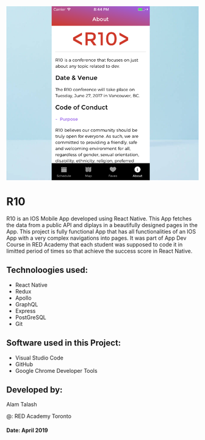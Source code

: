 <img src="r10.png" width=600 align="middle">

# R10

R10 is an IOS Mobile App developed using React Native. This App fetches the data from a public API and diplays in a beautifully designed pages in the App.
This project is fully functional App that has all functionalities of an IOS App with a very complex navigations into pages. It was part of App Dev Course in RED Academy that each student was supposed to code it in limitted period of times so that achieve the success score in React Native.

## Technoloogies used: 

* React Native
* Redux
* Apollo
* GraphQL
* Express
* PostGreSQL
* Git

## Software used in this Project:

* Visual Studio Code
* GitHub
* Google Chrome Developer Tools

## Developed by:
Alam Talash 

@: RED Academy Toronto

#### Date: April 2019
